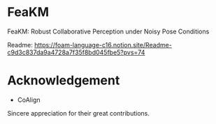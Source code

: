 # FeaKM
FeaKM: Robust Collaborative Perception under Noisy Pose Conditions

Readme: https://foam-language-c16.notion.site/Readme-c9d3c837da9a4728a7f35f8bd045fbe5?pvs=74




# Acknowledgement
* CoAlign

Sincere appreciation for their great contributions.

